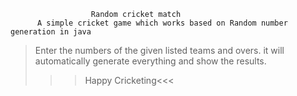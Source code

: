                       Random cricket match
          A simple cricket game which works based on Random number generation in java
> Enter the numbers of the given listed teams and overs.
> it will automatically generate everything and show the results.
  >>> Happy Cricketing<<<

